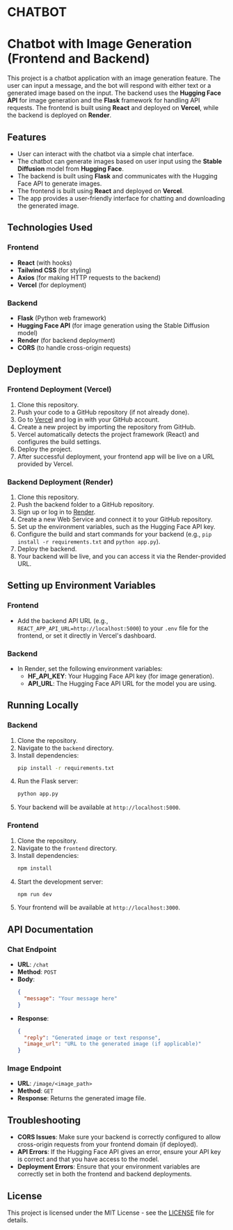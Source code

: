# CHATBOT
 

# Chatbot with Image Generation (Frontend and Backend)

This project is a chatbot application with an image generation feature. The user can input a message, and the bot will respond with either text or a generated image based on the input. The backend uses the **Hugging Face API** for image generation and the **Flask** framework for handling API requests. The frontend is built using **React** and deployed on **Vercel**, while the backend is deployed on **Render**.

## Features

- User can interact with the chatbot via a simple chat interface.
- The chatbot can generate images based on user input using the **Stable Diffusion** model from **Hugging Face**.
- The backend is built using **Flask** and communicates with the Hugging Face API to generate images.
- The frontend is built using **React** and deployed on **Vercel**.
- The app provides a user-friendly interface for chatting and downloading the generated image.

## Technologies Used

### Frontend
- **React** (with hooks)
- **Tailwind CSS** (for styling)
- **Axios** (for making HTTP requests to the backend)
- **Vercel** (for deployment)

### Backend
- **Flask** (Python web framework)
- **Hugging Face API** (for image generation using the Stable Diffusion model)
- **Render** (for backend deployment)
- **CORS** (to handle cross-origin requests)

## Deployment

### Frontend Deployment (Vercel)

1. Clone this repository.
2. Push your code to a GitHub repository (if not already done).
3. Go to [Vercel](https://vercel.com/) and log in with your GitHub account.
4. Create a new project by importing the repository from GitHub.
5. Vercel automatically detects the project framework (React) and configures the build settings.
6. Deploy the project.
7. After successful deployment, your frontend app will be live on a URL provided by Vercel.

### Backend Deployment (Render)

1. Clone this repository.
2. Push the backend folder to a GitHub repository.
3. Sign up or log in to [Render](https://render.com/).
4. Create a new Web Service and connect it to your GitHub repository.
5. Set up the environment variables, such as the Hugging Face API key.
6. Configure the build and start commands for your backend (e.g., `pip install -r requirements.txt` and `python app.py`).
7. Deploy the backend.
8. Your backend will be live, and you can access it via the Render-provided URL.

## Setting up Environment Variables

### Frontend
- Add the backend API URL (e.g., `REACT_APP_API_URL=http://localhost:5000`) to your `.env` file for the frontend, or set it directly in Vercel's dashboard.

### Backend
- In Render, set the following environment variables:
  - **HF_API_KEY**: Your Hugging Face API key (for image generation).
  - **API_URL**: The Hugging Face API URL for the model you are using.

## Running Locally

### Backend
1. Clone the repository.
2. Navigate to the `backend` directory.
3. Install dependencies:
   ```bash
   pip install -r requirements.txt
   ```
4. Run the Flask server:
   ```bash
   python app.py
   ```
5. Your backend will be available at `http://localhost:5000`.

### Frontend
1. Clone the repository.
2. Navigate to the `frontend` directory.
3. Install dependencies:
   ```bash
   npm install
   ```
4. Start the development server:
   ```bash
   npm run dev
   ```
5. Your frontend will be available at `http://localhost:3000`.

## API Documentation

### Chat Endpoint
- **URL**: `/chat`
- **Method**: `POST`
- **Body**:
  ```json
  {
    "message": "Your message here"
  }
  ```
- **Response**:
  ```json
  {
    "reply": "Generated image or text response",
    "image_url": "URL to the generated image (if applicable)"
  }
  ```

### Image Endpoint
- **URL**: `/image/<image_path>`
- **Method**: `GET`
- **Response**: Returns the generated image file.

## Troubleshooting

- **CORS Issues**: Make sure your backend is correctly configured to allow cross-origin requests from your frontend domain (if deployed).
- **API Errors**: If the Hugging Face API gives an error, ensure your API key is correct and that you have access to the model.
- **Deployment Errors**: Ensure that your environment variables are correctly set in both the frontend and backend deployments.

## License

This project is licensed under the MIT License - see the [LICENSE](LICENSE) file for details.
